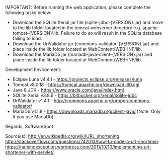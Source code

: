 IMPORTANT:
Before running the web application, please complete the following tasks below:
* Download the SQLite Xerial jar file (sqlite-jdbc-{VERSION}.jar) and move to the lib folder located in the tomcat webserver directory e.g. apache-tomcat-{VERSION}\lib. Failure to do so will result in the SQLite database failing to load.
* Download the UrlValidator jar (commons-validator-{VERSION}.jar) and place inside the lib folder located at WebContent/WEB-INF/lib.
* Download the MariaDb jar (mariadb-java-client-{VERSION}.jar) and place inside the lib folder located at WebContent/WEB-INF/lib.

Development Environment:
* Eclipse Luna v4.4.1 - https://projects.eclipse.org/releases/luna
* Tomcat v8.0.18 - https://tomcat.apache.org/download-80.cgi
* Java 8 JDK - https://www.oracle.com/java/index.html
* SQLite Xerial v3.8.6 - https://bitbucket.org/xerial/sqlite-jdbc
* UrlValidator v1.4.1 - http://commons.apache.org/proper/commons-validator/
* MariaDb v1.1.8 - https://downloads.mariadb.org/client-java/ [Note: Only if you use MariaDb]

Regards,
SoftwareSpot

Source(s):
http://en.wikipedia.org/wiki/URL_shortening
http://stackoverflow.com/questions/742013/how-to-code-a-url-shortener
https://namingexception.wordpress.com/2011/10/10/implementing-url-shortener-with-servlet/
